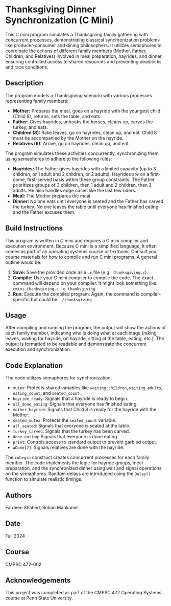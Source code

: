 # Thanksgiving Dinner Synchronization (C Mini)

This C mini program simulates a Thanksgiving family gathering with concurrent processes, demonstrating classical synchronization problems like producer-consumer and dining philosophers. It utilizes semaphores to coordinate the actions of different family members (Mother, Father, Children, and Relatives) involved in meal preparation, hayrides, and dinner, ensuring controlled access to shared resources and preventing deadlocks and race conditions.

## Description

The program models a Thanksgiving scenario with various processes representing family members:

*   **Mother:** Prepares the meal, goes on a hayride with the youngest child (Child 8), returns, sets the table, and eats.
*   **Father:** Gives hayrides, unhooks the horses, cleans up, carves the turkey, and eats.
*   **Children (8):** Rake leaves, go on hayrides, clean up, and eat. Child 8 must be accompanied by the Mother on the hayride.
*   **Relatives (6):** Arrive, go on hayrides, clean up, and eat.

The program simulates these activities concurrently, synchronizing them using semaphores to adhere to the following rules:

*   **Hayrides:** The Father gives hayrides with a limited capacity (up to 3 children, or 1 adult and 2 children, or 2 adults).  Hayrides are on a first-come, first-served basis within these group constraints. The Father prioritizes groups of 3 children, then 1 adult and 2 children, then 2 adults. He also handles edge cases like the last few riders.
*   **Meal:** The Mother prepares the meal.
*   **Dinner:** No one eats until everyone is seated and the Father has carved the turkey. No one leaves the table until everyone has finished eating and the Father excuses them.

## Build Instructions

This program is written in C mini and requires a C mini compiler and execution environment.  Because C mini is a simplified language, it often comes as part of an operating systems course or textbook.  Consult your course materials for how to compile and run C mini programs.  A general outline would be:

1.  **Save:** Save the provided code as a `.c` file (e.g., `thanksgiving.c`).
2.  **Compile:** Use your C mini compiler to compile the code.  The exact command will depend on your compiler.  It might look something like:  `cmini thanksgiving.c -o thanksgiving`
3.  **Run:** Execute the compiled program.  Again, the command is compiler-specific but could be: `./thanksgiving`

## Usage

After compiling and running the program, the output will show the actions of each family member, indicating who is doing what at each stage (raking leaves, waiting for hayride, on hayride, sitting at the table, eating, etc.). The output is formatted to be readable and demonstrate the concurrent execution and synchronization.

## Code Explanation

The code utilizes semaphores for synchronization:

*   `mutex`: Protects shared variables like `waiting_children`, `waiting_adults`, `eating_count`, and `seated_count`.
*   `hayride_ready`: Signals that a hayride is ready to begin.
*   `all_done_eating`: Signals that everyone has finished eating.
*   `mother_hayride`: Signals that Child 8 is ready for the hayride with the Mother.
*   `seated_mutex`: Protects the `seated_count` variable.
*   `all_seated`: Signals that everyone is seated at the table.
*   `turkey_carved`: Signals that the turkey has been carved.
*   `done_eating`: Signals that everyone is done eating.
*   `print`: Controls access to standard output to prevent garbled output.
*   `aDone[7]`: Signals relatives are done with the hayride.

The `cobegin` construct creates concurrent processes for each family member. The code implements the logic for hayride groups, meal preparation, and the synchronized dinner using wait and signal operations on the semaphores.  Random delays are introduced using the `Delay()` function to simulate realistic timings.

## Authors

Fardeen Shahed, Rohan Mankame

## Date

Fall 2024

## Course

CMPSC 472-002

## Acknowledgements

This project was completed as part of the CMPSC 472 Operating Systems course at Penn State University.
